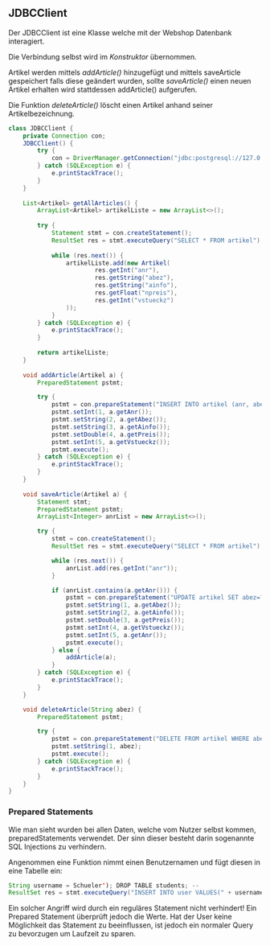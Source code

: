## JDBCClient
Der JDBCClient ist eine Klasse welche mit der Webshop Datenbank interagiert.

Die Verbindung selbst wird im *Konstruktor* übernommen.

Artikel werden mittels *addArticle()* hinzugefügt und mittels saveArticle gespeichert falls diese geändert wurden, 
sollte *saveArticle()* einen neuen Artikel erhalten wird stattdessen addArticle() aufgerufen.

Die Funktion *deleteArticle()* löscht einen Artikel anhand seiner Artikelbezeichnung.
```java
class JDBCClient {
    private Connection con;
	JDBCClient() {
        try {
            con = DriverManager.getConnection("jdbc:postgresql://127.0.0.1:5432/insy_webshop","postgres","");
        } catch (SQLException e) {
            e.printStackTrace();
        }
    }
    
    List<Artikel> getAllArticles() {
        ArrayList<Artikel> artikelListe = new ArrayList<>();
    
        try {
            Statement stmt = con.createStatement();
            ResultSet res = stmt.executeQuery("SELECT * FROM artikel");
    
            while (res.next()) {
                artikelListe.add(new Artikel(
                        res.getInt("anr"),
                        res.getString("abez"),
                        res.getString("ainfo"),
                        res.getFloat("npreis"),
                        res.getInt("vstueckz")
                ));
            }
        } catch (SQLException e) {
            e.printStackTrace();
        }
        
        return artikelListe;
    }
    
	void addArticle(Artikel a) {
        PreparedStatement pstmt;

        try {
            pstmt = con.prepareStatement("INSERT INTO artikel (anr, abez, ainfo, npreis, vstueckz) VALUES (?,?,?,?,?)");
            pstmt.setInt(1, a.getAnr());
            pstmt.setString(2, a.getAbez());
            pstmt.setString(3, a.getAinfo());
            pstmt.setDouble(4, a.getPreis());
            pstmt.setInt(5, a.getVstueckz());
            pstmt.execute();
        } catch (SQLException e) {
            e.printStackTrace();
        }
	}
	
	void saveArticle(Artikel a) {
        Statement stmt;
        PreparedStatement pstmt;
        ArrayList<Integer> anrList = new ArrayList<>();

        try {
            stmt = con.createStatement();
            ResultSet res = stmt.executeQuery("SELECT * FROM artikel");

            while (res.next()) {
                anrList.add(res.getInt("anr"));
            }

            if (anrList.contains(a.getAnr())) {
                pstmt = con.prepareStatement("UPDATE artikel SET abez=?, ainfo=?, npreis=?, vstueckz=? WHERE anr=?");
                pstmt.setString(1, a.getAbez());
                pstmt.setString(2, a.getAinfo());
                pstmt.setDouble(3, a.getPreis());
                pstmt.setInt(4, a.getVstueckz());
                pstmt.setInt(5, a.getAnr());
                pstmt.execute();
            } else {
                addArticle(a);
            }
        } catch (SQLException e) {
            e.printStackTrace();
        }
    }

	void deleteArticle(String abez) {
        PreparedStatement pstmt;

        try {
            pstmt = con.prepareStatement("DELETE FROM artikel WHERE abez = ?");
            pstmt.setString(1, abez);
            pstmt.execute();
        } catch (SQLException e) {
            e.printStackTrace();
        }
    }
}
```
### Prepared Statements
Wie man sieht wurden bei allen Daten, welche vom Nutzer selbst kommen, preparedStatements verwendet.
Der sinn dieser besteht darin sogenannte SQL Injections zu verhindern.

Angenommen eine Funktion nimmt einen Benutzernamen und fügt diesen in eine Tabelle ein:
```java
String username = Schueler'); DROP TABLE students; --
ResultSet res = stmt.executeQuery("INSERT INTO user VALUES(" + username + ")");
```
Ein solcher Angriff wird durch ein reguläres Statement nicht verhindert!
Ein Prepared Statement überprüft jedoch die Werte.
Hat der User keine Möglichkeit das Statement zu beeinflussen, 
ist jedoch ein normaler Query zu bevorzugen um Laufzeit zu sparen.
